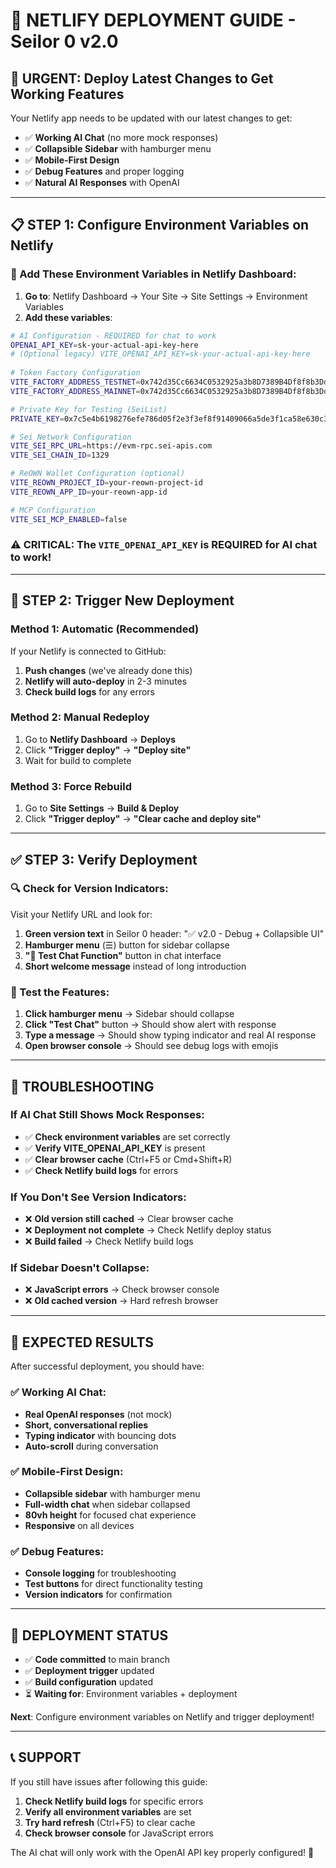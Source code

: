 # 🚀 NETLIFY DEPLOYMENT GUIDE - Seilor 0 v2.0

## 🎯 **URGENT: Deploy Latest Changes to Get Working Features**

Your Netlify app needs to be updated with our latest changes to get:
- ✅ **Working AI Chat** (no more mock responses)
- ✅ **Collapsible Sidebar** with hamburger menu
- ✅ **Mobile-First Design** 
- ✅ **Debug Features** and proper logging
- ✅ **Natural AI Responses** with OpenAI

---

## 📋 **STEP 1: Configure Environment Variables on Netlify**

### **🔐 Add These Environment Variables in Netlify Dashboard:**

1. **Go to**: Netlify Dashboard → Your Site → Site Settings → Environment Variables
2. **Add these variables**:

```bash
# AI Configuration - REQUIRED for chat to work
OPENAI_API_KEY=sk-your-actual-api-key-here
# (Optional legacy) VITE_OPENAI_API_KEY=sk-your-actual-api-key-here
 
# Token Factory Configuration
VITE_FACTORY_ADDRESS_TESTNET=0x742d35Cc6634C0532925a3b8D7389B4Df8f8b3Dd
VITE_FACTORY_ADDRESS_MAINNET=0x742d35Cc6634C0532925a3b8D7389B4Df8f8b3Dd

# Private Key for Testing (SeiList)
PRIVATE_KEY=0x7c5e4b6198276efe786d05f2e3f3ef8f91409066a5de3f1ca58e630c3445c684

# Sei Network Configuration
VITE_SEI_RPC_URL=https://evm-rpc.sei-apis.com
VITE_SEI_CHAIN_ID=1329

# ReOWN Wallet Configuration (optional)
VITE_REOWN_PROJECT_ID=your-reown-project-id
VITE_REOWN_APP_ID=your-reown-app-id

# MCP Configuration
VITE_SEI_MCP_ENABLED=false
```

### **⚠️ CRITICAL: The `VITE_OPENAI_API_KEY` is REQUIRED for AI chat to work!**

---

## 🔄 **STEP 2: Trigger New Deployment**

### **Method 1: Automatic (Recommended)**
If your Netlify is connected to GitHub:
1. **Push changes** (we've already done this)
2. **Netlify will auto-deploy** in 2-3 minutes
3. **Check build logs** for any errors

### **Method 2: Manual Redeploy**
1. Go to **Netlify Dashboard** → **Deploys**
2. Click **"Trigger deploy"** → **"Deploy site"**
3. Wait for build to complete

### **Method 3: Force Rebuild**
1. Go to **Site Settings** → **Build & Deploy**
2. Click **"Trigger deploy"** → **"Clear cache and deploy site"**

---

## ✅ **STEP 3: Verify Deployment**

### **🔍 Check for Version Indicators:**
Visit your Netlify URL and look for:

1. **Green version text** in Seilor 0 header: "✅ v2.0 - Debug + Collapsible UI"
2. **Hamburger menu** (☰) button for sidebar collapse
3. **"🧪 Test Chat Function"** button in chat interface
4. **Short welcome message** instead of long introduction

### **🧪 Test the Features:**
1. **Click hamburger menu** → Sidebar should collapse
2. **Click "Test Chat"** button → Should show alert with response
3. **Type a message** → Should show typing indicator and real AI response
4. **Open browser console** → Should see debug logs with emojis

---

## 🚨 **TROUBLESHOOTING**

### **If AI Chat Still Shows Mock Responses:**
- ✅ **Check environment variables** are set correctly
- ✅ **Verify VITE_OPENAI_API_KEY** is present
- ✅ **Clear browser cache** (Ctrl+F5 or Cmd+Shift+R)
- ✅ **Check Netlify build logs** for errors

### **If You Don't See Version Indicators:**
- ❌ **Old version still cached** → Clear browser cache
- ❌ **Deployment not complete** → Check Netlify deploy status
- ❌ **Build failed** → Check Netlify build logs

### **If Sidebar Doesn't Collapse:**
- ❌ **JavaScript errors** → Check browser console
- ❌ **Old cached version** → Hard refresh browser

---

## 🎯 **EXPECTED RESULTS**

After successful deployment, you should have:

### **✅ Working AI Chat:**
- **Real OpenAI responses** (not mock)
- **Short, conversational replies** 
- **Typing indicator** with bouncing dots
- **Auto-scroll** during conversation

### **✅ Mobile-First Design:**
- **Collapsible sidebar** with hamburger menu
- **Full-width chat** when sidebar collapsed
- **80vh height** for focused chat experience
- **Responsive** on all devices

### **✅ Debug Features:**
- **Console logging** for troubleshooting
- **Test buttons** for direct functionality testing
- **Version indicators** for confirmation

---

## 🚀 **DEPLOYMENT STATUS**

- ✅ **Code committed** to main branch
- ✅ **Deployment trigger** updated
- ✅ **Build configuration** updated
- ⏳ **Waiting for**: Environment variables + deployment

**Next**: Configure environment variables on Netlify and trigger deployment!

---

## 📞 **SUPPORT**

If you still have issues after following this guide:
1. **Check Netlify build logs** for specific errors
2. **Verify all environment variables** are set
3. **Try hard refresh** (Ctrl+F5) to clear cache
4. **Check browser console** for JavaScript errors

The AI chat will only work with the OpenAI API key properly configured! 🔑